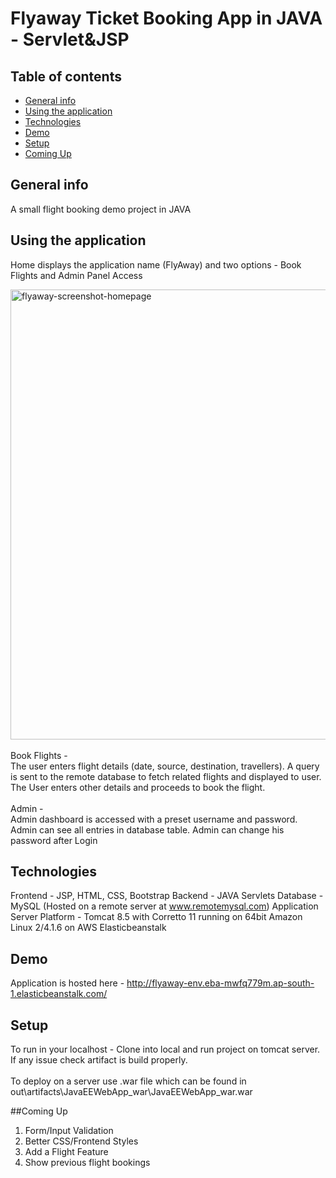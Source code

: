 # Flyaway Ticket Booking App in JAVA - Servlet&JSP

## Table of contents
* [General info](#general-info)
* [Using the application](#using-the-application)
* [Technologies](#technologies)
* [Demo](#demo)
* [Setup](#setup)
* [Coming Up](#coming-up)

## General info
A small flight booking demo project in JAVA

## Using the application
Home displays the application name (FlyAway) and two options - Book Flights and Admin Panel Access

<img width="720" alt="flyaway-screenshot-homepage" src="https://raw.githubusercontent.com/abhinov-gogoi/FlyAway2/main/screenshots/Homepage.png">
<br><br>
Book Flights - <br>
The user enters flight details (date, source, destination, travellers). 
A query is sent to the remote database to fetch related flights and displayed to user.
The User enters other details and proceeds to book the flight.
<br><br>
Admin - <br>
Admin dashboard is accessed with a preset username and password.
Admin can see all entries in database table.
Admin can change his password after Login 

## Technologies
Frontend - JSP, HTML, CSS, Bootstrap
Backend - JAVA Servlets
Database - MySQL (Hosted on a remote server at www.remotemysql.com)
Application Server Platform - Tomcat 8.5 with Corretto 11 running on 64bit Amazon Linux 2/4.1.6 on AWS Elasticbeanstalk

## Demo
Application is hosted here - http://flyaway-env.eba-mwfq779m.ap-south-1.elasticbeanstalk.com/

## Setup
To run in your localhost - Clone into local and run project on tomcat server. If any issue check artifact is build properly.
<br><br>
To deploy on a server use .war file which can be found in out\artifacts\JavaEEWebApp_war\JavaEEWebApp_war.war  

##Coming Up
1. Form/Input Validation
2. Better CSS/Frontend Styles
3. Add a Flight Feature
4. Show previous flight bookings
